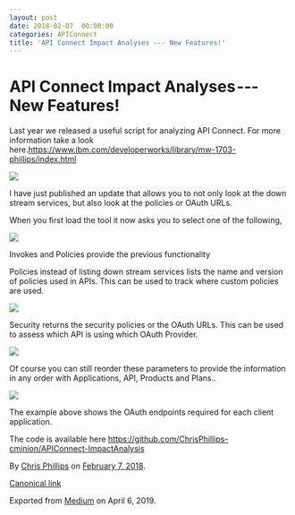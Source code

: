 ```yaml
---
layout: post
date: 2018-02-07  00:00:00
categories: APIConnect
title: 'API Connect Impact Analyses --- New Features!'
---
```

# API Connect Impact Analyses --- New Features! 

Last year we released a useful script for analyzing API Connect. For
more information take a look
here.<https://www.ibm.com/developerworks/library/mw-1703-phillips/index.html>



![](https://cdn-images-1.medium.com/max/2560/1*wFES1nin1znbZKN-RWPNxg.png)



I have just published an update that allows you to not only look at the
down stream services, but also look at the policies or OAuth URLs.

When you first load the tool it now asks you to select one of the
following,

![](https://cdn-images-1.medium.com/max/800/1*MIJOyTAq6HpCU0OxcFc1Og.png)

Invokes and Policies provide the previous functionality

Policies instead of listing down stream services lists the name and
version of policies used in APIs. This can be used to track where custom
policies are used.

![](https://cdn-images-1.medium.com/max/800/1*3Xj3Q3Uisg1zBsOrfd5l1g.png)

Security returns the security policies or the OAuth URLs. This can be
used to assess which API is using which OAuth Provider.

![](https://cdn-images-1.medium.com/max/800/1*TFhsFblC-vY6lUObbHluQA.png)

Of course you can still reorder these parameters to provide the
information in any order with Applications, API, Products and Plans..

![](https://cdn-images-1.medium.com/max/800/1*wFES1nin1znbZKN-RWPNxg.png)

The example above shows the OAuth endpoints required for each client
application.

The code is available here
<https://github.com/ChrisPhillips-cminion/APIConnect-ImpactAnalysis>





By [Chris Phillips](https://medium.com/@cminion) on
[February 7, 2018](https://medium.com/p/b8204d824a32).

[Canonical
link](https://medium.com/@cminion/api-connect-impact-analyses-new-features-b8204d824a32)

Exported from [Medium](https://medium.com) on April 6, 2019.
